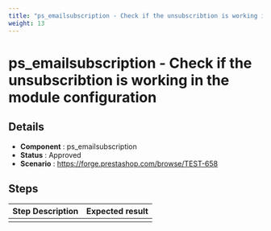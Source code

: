 ```yaml
---
title: "ps_emailsubscription - Check if the unsubscribtion is working in the module configuration"
weight: 13
---
```


# ps_emailsubscription - Check if the unsubscribtion is working in the module configuration
## Details
* **Component** : ps_emailsubscription
* **Status** : Approved
* **Scenario** : https://forge.prestashop.com/browse/TEST-658

## Steps
| Step Description | Expected result |
| ----- | ----- |
|  |  |
